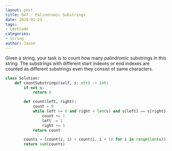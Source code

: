 ```yaml
---
layout: post
title: 647 - Palindromic Substrings
date: 2020-01-21
tags:
- Leetcode
categories:
- String
author: Jason
---
```

Given a string, your task is to count how many palindromic substrings in this string. The substrings with different start indexes or end indexes are counted as different substrings even they consist of same characters.

```python
class Solution:
    def countSubstrings(self, s: str) -> int:
        if not s:
            return 0

        def count(left, right):
            count = 0
            while left >= 0 and right < len(s) and s[left] == s[right]:
                count += 1
                left -= 1
                right += 1
            return count

        counts = [count(i, i) + count(i, i + 1) for i in range(len(s))]
        return sum(counts)
```
